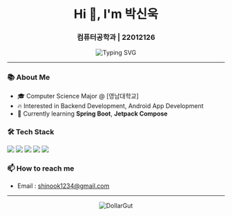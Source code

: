 <h1 align="center">Hi 👋, I'm 박신욱</h1>
<h3 align="center">컴퓨터공학과 | 22012126</h3>

<p align="center">
  <img src="https://readme-typing-svg.demolab.com?font=Fira+Code&size=24&pause=1000&center=true&width=435&lines=Welcome+to+my+GitHub!;I+love+coding+💻;Let's+build+something+great+🚀" alt="Typing SVG" />
</p>

---

### 📚 About Me
- 🎓 Computer Science Major @ [영남대학교]  
- 🔥 Interested in Backend Development, Android App Development  
- 🌱 Currently learning **Spring Boot**, **Jetpack Compose**

### 🛠️ Tech Stack
<p align="left">
  <img src="https://img.shields.io/badge/Kotlin-0095D5?style=for-the-badge&logo=Kotlin&logoColor=white"/>
  <img src="https://img.shields.io/badge/Java-007396?style=for-the-badge&logo=OpenJDK&logoColor=white"/>
  <img src="https://img.shields.io/badge/SpringBoot-6DB33F?style=for-the-badge&logo=SpringBoot&logoColor=white"/>
  <img src="https://img.shields.io/badge/Android-3DDC84?style=for-the-badge&logo=Android&logoColor=white"/>
  <img src="https://img.shields.io/badge/MySQL-4479A1?style=for-the-badge&logo=MySQL&logoColor=white"/>
</p>

### 📫 How to reach me
- Email : shinook1234@gmail.com

---

<p align="center">
  <img src="https://komarev.com/ghpvc/?username=your-github-id&label=Profile+Views&color=0e75b6&style=flat" alt="DollarGut" />
</p>
